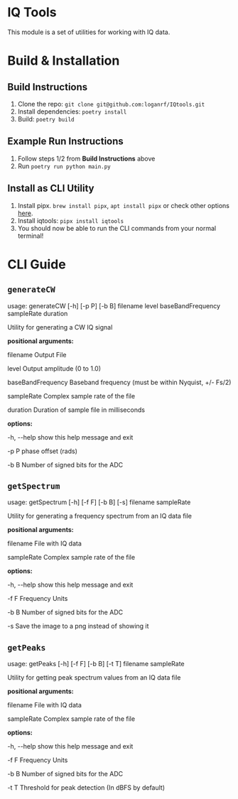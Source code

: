 # IQ Tools

This module is a set of utilities for working with IQ data.

# Build & Installation

## Build Instructions

1. Clone the repo: `git clone git@github.com:loganrf/IQtools.git`
2. Install dependencies: `poetry install`
3. Build: `poetry build`

## Example Run Instructions

1. Follow steps 1/2 from **Build Instructions** above
2. Run `poetry run python main.py`

## Install as CLI Utility

1. Install pipx. `brew install pipx`, `apt install pipx` or check other options [here](https://pipx.pypa.io/stable/installation/).
2. Install iqtools: `pipx install iqtools`
3. You should now be able to run the CLI commands from your normal terminal!

# CLI Guide

## `generateCW`

usage: generateCW [-h] [-p P] [-b B]
                  filename level baseBandFrequency sampleRate duration

Utility for generating a CW IQ signal

**positional arguments:**

  filename           Output File

  level              Output amplitude (0 to 1.0)

  baseBandFrequency  Baseband frequency (must be within Nyquist, +/- Fs/2)

  sampleRate         Complex sample rate of the file

  duration           Duration of sample file in milliseconds

**options:**

  -h, --help         show this help message and exit

  -p P               phase offset (rads)

  -b B               Number of signed bits for the ADC

## `getSpectrum`

usage: getSpectrum [-h] [-f F] [-b B] [-s] filename sampleRate

Utility for generating a frequency spectrum from an IQ data file

**positional arguments:**

  filename    File with IQ data

  sampleRate  Complex sample rate of the file

**options:**

  -h, --help  show this help message and exit

  -f F        Frequency Units

  -b B        Number of signed bits for the ADC

  -s          Save the image to a png instead of showing it

## `getPeaks`

usage: getPeaks [-h] [-f F] [-b B] [-t T] filename sampleRate

Utility for getting peak spectrum values from an IQ data file

**positional arguments:**

  filename    File with IQ data

  sampleRate  Complex sample rate of the file

**options:**

  -h, --help  show this help message and exit

  -f F        Frequency Units

  -b B        Number of signed bits for the ADC

  -t T        Threshold for peak detection (In dBFS by default)
